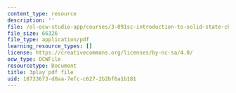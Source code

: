 ```yaml
---
content_type: resource
description: ''
file: /ol-ocw-studio-app/courses/3-091sc-introduction-to-solid-state-chemistry-fall-2010/18733673d0aa7efcc6272b2bf6a1b181_l-8-c7g-LY4.pdf
file_size: 66326
file_type: application/pdf
learning_resource_types: []
license: https://creativecommons.org/licenses/by-nc-sa/4.0/
ocw_type: OCWFile
resourcetype: Document
title: 3play pdf file
uid: 18733673-d0aa-7efc-c627-2b2bf6a1b181
---
```

